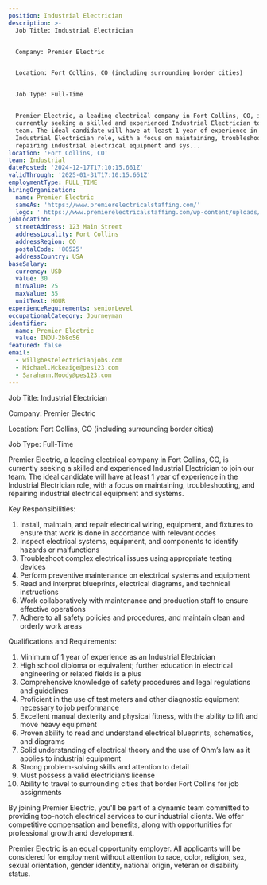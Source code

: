 ```yaml
---
position: Industrial Electrician
description: >-
  Job Title: Industrial Electrician


  Company: Premier Electric


  Location: Fort Collins, CO (including surrounding border cities)


  Job Type: Full-Time


  Premier Electric, a leading electrical company in Fort Collins, CO, is
  currently seeking a skilled and experienced Industrial Electrician to join our
  team. The ideal candidate will have at least 1 year of experience in the
  Industrial Electrician role, with a focus on maintaining, troubleshooting, and
  repairing industrial electrical equipment and sys...
location: 'Fort Collins, CO'
team: Industrial
datePosted: '2024-12-17T17:10:15.661Z'
validThrough: '2025-01-31T17:10:15.661Z'
employmentType: FULL_TIME
hiringOrganization:
  name: Premier Electric
  sameAs: 'https://www.premierelectricalstaffing.com/'
  logo: ' https://www.premierelectricalstaffing.com/wp-content/uploads/2020/05/Premier-Electrical-Staffing-logo.png'
jobLocation:
  streetAddress: 123 Main Street
  addressLocality: Fort Collins
  addressRegion: CO
  postalCode: '80525'
  addressCountry: USA
baseSalary:
  currency: USD
  value: 30
  minValue: 25
  maxValue: 35
  unitText: HOUR
experienceRequirements: seniorLevel
occupationalCategory: Journeyman
identifier:
  name: Premier Electric
  value: INDU-2b8o56
featured: false
email:
  - will@bestelectricianjobs.com
  - Michael.Mckeaige@pes123.com
  - Sarahann.Moody@pes123.com
---
```




Job Title: Industrial Electrician

Company: Premier Electric

Location: Fort Collins, CO (including surrounding border cities)

Job Type: Full-Time

Premier Electric, a leading electrical company in Fort Collins, CO, is currently seeking a skilled and experienced Industrial Electrician to join our team. The ideal candidate will have at least 1 year of experience in the Industrial Electrician role, with a focus on maintaining, troubleshooting, and repairing industrial electrical equipment and systems.

Key Responsibilities:

1. Install, maintain, and repair electrical wiring, equipment, and fixtures to ensure that work is done in accordance with relevant codes
2. Inspect electrical systems, equipment, and components to identify hazards or malfunctions
3. Troubleshoot complex electrical issues using appropriate testing devices
4. Perform preventive maintenance on electrical systems and equipment
5. Read and interpret blueprints, electrical diagrams, and technical instructions
6. Work collaboratively with maintenance and production staff to ensure effective operations
7. Adhere to all safety policies and procedures, and maintain clean and orderly work areas

Qualifications and Requirements:

1. Minimum of 1 year of experience as an Industrial Electrician
2. High school diploma or equivalent; further education in electrical engineering or related fields is a plus
3. Comprehensive knowledge of safety procedures and legal regulations and guidelines
4. Proficient in the use of test meters and other diagnostic equipment necessary to job performance
5. Excellent manual dexterity and physical fitness, with the ability to lift and move heavy equipment
6. Proven ability to read and understand electrical blueprints, schematics, and diagrams
7. Solid understanding of electrical theory and the use of Ohm’s law as it applies to industrial equipment
8. Strong problem-solving skills and attention to detail
9. Must possess a valid electrician’s license
10. Ability to travel to surrounding cities that border Fort Collins for job assignments

By joining Premier Electric, you'll be part of a dynamic team committed to providing top-notch electrical services to our industrial clients. We offer competitive compensation and benefits, along with opportunities for professional growth and development. 

Premier Electric is an equal opportunity employer. All applicants will be considered for employment without attention to race, color, religion, sex, sexual orientation, gender identity, national origin, veteran or disability status.
